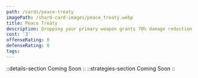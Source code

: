 ```yaml
---
path: /cards/peace-treaty
imagePath: /shard-card-images/peace_treaty.webp
title: Peace Treaty
description: Dropping your primary weapon grants 70% damage reduction
cost: '3'
offenseRating: 0
defenseRating: 0
tags:
---
```

::details-section
Coming Soon
::
::strategies-section
Coming Soon
::